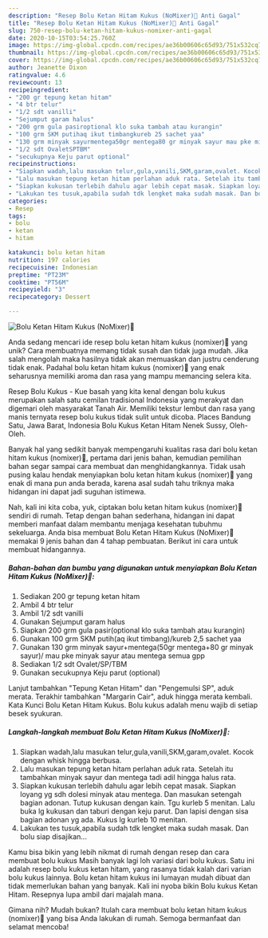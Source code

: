 ```yaml
---
description: "Resep Bolu Ketan Hitam Kukus (NoMixer)🍰 Anti Gagal"
title: "Resep Bolu Ketan Hitam Kukus (NoMixer)🍰 Anti Gagal"
slug: 750-resep-bolu-ketan-hitam-kukus-nomixer-anti-gagal
date: 2020-10-15T03:54:25.760Z
image: https://img-global.cpcdn.com/recipes/ae36b00606c65d93/751x532cq70/bolu-ketan-hitam-kukus-nomixer🍰-foto-resep-utama.jpg
thumbnail: https://img-global.cpcdn.com/recipes/ae36b00606c65d93/751x532cq70/bolu-ketan-hitam-kukus-nomixer🍰-foto-resep-utama.jpg
cover: https://img-global.cpcdn.com/recipes/ae36b00606c65d93/751x532cq70/bolu-ketan-hitam-kukus-nomixer🍰-foto-resep-utama.jpg
author: Jeanette Dixon
ratingvalue: 4.6
reviewcount: 13
recipeingredient:
- "200 gr tepung ketan hitam"
- "4 btr telur"
- "1/2 sdt vanilli"
- "Sejumput garam halus"
- "200 grm gula pasiroptional klo suka tambah atau kurangin"
- "100 grm SKM putihaq ikut timbangkureb 25 sachet yaa"
- "130 grm minyak sayurmentega50gr mentega80 gr minyak sayur mau pke minyak sayur atau mentega semua gpp"
- "1/2 sdt OvaletSPTBM"
- "secukupnya Keju parut optional"
recipeinstructions:
- "Siapkan wadah,lalu masukan telur,gula,vanili,SKM,garam,ovalet. Kocok dengan whisk hingga berbusa."
- "Lalu masukan tepung ketan hitam perlahan aduk rata. Setelah itu tambahkan minyak sayur dan mentega tadi adil hingga halus rata."
- "Siapkan kukusan terlebih dahulu agar lebih cepat masak. Siapkan loyang yg sdh dolesi minyak atau mentega. Dan masukan setengah bagian adonan. Tutup kukusan dengan kain. Tgu kurleb 5 menitan. Lalu buka lg kukusan dan taburi dengan keju parut. Dan lapisi dengan sisa bagian adonan yg ada. Kukus lg kurleb 10 menitan."
- "Lakukan tes tusuk,apabila sudah tdk lengket maka sudah masak. Dan bolu siap disajikan..."
categories:
- Resep
tags:
- bolu
- ketan
- hitam

katakunci: bolu ketan hitam 
nutrition: 197 calories
recipecuisine: Indonesian
preptime: "PT23M"
cooktime: "PT56M"
recipeyield: "3"
recipecategory: Dessert

---
```



![Bolu Ketan Hitam Kukus (NoMixer)🍰](https://img-global.cpcdn.com/recipes/ae36b00606c65d93/751x532cq70/bolu-ketan-hitam-kukus-nomixer🍰-foto-resep-utama.jpg)

Anda sedang mencari ide resep bolu ketan hitam kukus (nomixer)🍰 yang unik? Cara membuatnya memang tidak susah dan tidak juga mudah. Jika salah mengolah maka hasilnya tidak akan memuaskan dan justru cenderung tidak enak. Padahal bolu ketan hitam kukus (nomixer)🍰 yang enak seharusnya memiliki aroma dan rasa yang mampu memancing selera kita.

Resep Bolu Kukus - Kue basah yang kita kenal dengan bolu kukus merupakan salah satu cemilan tradisional Indonesia yang merakyat dan digemari oleh masyarakat Tanah Air. Memiliki tekstur lembut dan rasa yang manis ternyata resep bolu kukus tidak sulit untuk dicoba. Places Bandung Satu, Jawa Barat, Indonesia Bolu Kukus Ketan Hitam Nenek Sussy, Oleh-Oleh.

Banyak hal yang sedikit banyak mempengaruhi kualitas rasa dari bolu ketan hitam kukus (nomixer)🍰, pertama dari jenis bahan, kemudian pemilihan bahan segar sampai cara membuat dan menghidangkannya. Tidak usah pusing kalau hendak menyiapkan bolu ketan hitam kukus (nomixer)🍰 yang enak di mana pun anda berada, karena asal sudah tahu triknya maka hidangan ini dapat jadi suguhan istimewa.


Nah, kali ini kita coba, yuk, ciptakan bolu ketan hitam kukus (nomixer)🍰 sendiri di rumah. Tetap dengan bahan sederhana, hidangan ini dapat memberi manfaat dalam membantu menjaga kesehatan tubuhmu sekeluarga. Anda bisa membuat Bolu Ketan Hitam Kukus (NoMixer)🍰 memakai 9 jenis bahan dan 4 tahap pembuatan. Berikut ini cara untuk membuat hidangannya.

<!--inarticleads1-->

##### Bahan-bahan dan bumbu yang digunakan untuk menyiapkan Bolu Ketan Hitam Kukus (NoMixer)🍰:

1. Sediakan 200 gr tepung ketan hitam
1. Ambil 4 btr telur
1. Ambil 1/2 sdt vanilli
1. Gunakan Sejumput garam halus
1. Siapkan 200 grm gula pasir(optional klo suka tambah atau kurangin)
1. Gunakan 100 grm SKM putih(aq ikut timbang)/kureb 2,5 sachet yaa
1. Gunakan 130 grm minyak sayur+mentega(50gr mentega+80 gr minyak sayur)/ mau pke minyak sayur atau mentega semua gpp
1. Sediakan 1/2 sdt Ovalet/SP/TBM
1. Gunakan secukupnya Keju parut (optional)


Lanjut tambahkan &#34;Tepung Ketan Hitam&#34; dan &#34;Pengemulsi SP&#34;, aduk merata. Terakhir tambahkan &#34;Margarin Cair&#34;, aduk hingga merata kembali. Kata Kunci Bolu Ketan Hitam Kukus. Bolu kukus adalah menu wajib di setiap besek syukuran. 

<!--inarticleads2-->

##### Langkah-langkah membuat Bolu Ketan Hitam Kukus (NoMixer)🍰:

1. Siapkan wadah,lalu masukan telur,gula,vanili,SKM,garam,ovalet. Kocok dengan whisk hingga berbusa.
1. Lalu masukan tepung ketan hitam perlahan aduk rata. Setelah itu tambahkan minyak sayur dan mentega tadi adil hingga halus rata.
1. Siapkan kukusan terlebih dahulu agar lebih cepat masak. Siapkan loyang yg sdh dolesi minyak atau mentega. Dan masukan setengah bagian adonan. Tutup kukusan dengan kain. Tgu kurleb 5 menitan. Lalu buka lg kukusan dan taburi dengan keju parut. Dan lapisi dengan sisa bagian adonan yg ada. Kukus lg kurleb 10 menitan.
1. Lakukan tes tusuk,apabila sudah tdk lengket maka sudah masak. Dan bolu siap disajikan...


Kamu bisa bikin yang lebih nikmat di rumah dengan resep dan cara membuat bolu kukus Masih banyak lagi loh variasi dari bolu kukus. Satu ini adalah resep bolu kukus ketan hitam, yang rasanya tidak kalah dari varian bolu kukus lainnya. Bolu ketan hitam kukus ini lumayan mudah dibuat dan tidak memerlukan bahan yang banyak. Kali ini nyoba bikin Bolu kukus Ketan Hitam. Resepnya lupa ambil dari majalah mana. 

Gimana nih? Mudah bukan? Itulah cara membuat bolu ketan hitam kukus (nomixer)🍰 yang bisa Anda lakukan di rumah. Semoga bermanfaat dan selamat mencoba!
